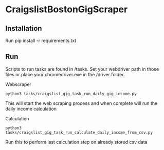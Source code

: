 # CraigslistBostonGigScraper

Installation
------------
Run pip install -r requirements.txt

Run
---
Scripts to run tasks are found in /tasks. Set your webdriver path in those files or place your chromedriver.exe in the /driver folder.

Webscraper

`python3 tasks/craigslist_gig_task_run_daily_gig_income.py`

This will start the web scraping process and when complete will run the daily income calculation

Calculation

`python3 tasks/craigslist_gig_task_run_calculate_daily_income_from_csv.py`

Run this to perform last calculation step on already stored csv data
